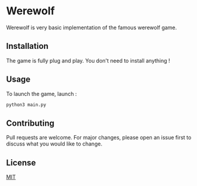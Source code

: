 # Werewolf

Werewolf is very basic implementation of the famous werewolf game.

## Installation

The game is fully plug and play. You don't need to install anything !

## Usage

To launch the game, launch :

```sh
python3 main.py
```

## Contributing
Pull requests are welcome. For major changes, please open an issue first to discuss what you would like to change.

## License
[MIT](https://choosealicense.com/licenses/mit/)